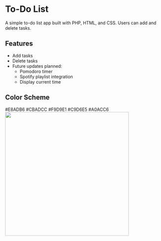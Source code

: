 # To-Do List

A simple to-do list app built with PHP, HTML, and CSS. Users can add and delete tasks.

## Features

- Add tasks
- Delete tasks
- Future updates planned:
  - Pomodoro timer
  - Spotify playlist integration
  - Display current time

## Color Scheme
#E8ADB6  #CBADCC  #F9D9E1  #C9D6E5  #A0ACC6  
<img src="https://github.com/user-attachments/assets/2f6c2714-df5b-4046-a997-473e758f5393" width="400" />
